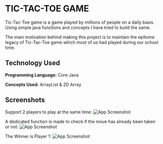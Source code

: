 
# TIC-TAC-TOE GAME

Tic-Tac-Toe game is a game played by millions of people on a daily basis.
Using simple java functions and concepts I have tried to build the same.

The main motivation behind making this project is to maintain the epitome legacy of Tic-Tac-Toe game which most of us had played during our school time.

## Technology Used

**Programming Language:** Core Java

**Concepts Used:** ArrayList & 2D Array

## Screenshots

Support 2 players to play at the same time:
![App Screenshot](https://user-images.githubusercontent.com/61500922/197323518-1471e88e-90b7-4a17-a298-0515a59bd254.png)

A dedicated function is made to check if the move has already been taken or not:
![App Screenshot](https://user-images.githubusercontent.com/61500922/197323577-d1396ac3-c742-4798-b9f1-d8a6a4769146.png)

The Winner is Player 1:
![App Screenshot](https://user-images.githubusercontent.com/61500922/197323619-dd0b66c3-d8f8-46a5-b579-ea94940ff3ac.png)
